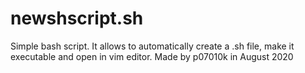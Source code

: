 # newshscript.sh
Simple bash script. It allows to automatically create a .sh file, make it executable and open in vim editor. Made by p07010k in August 2020
